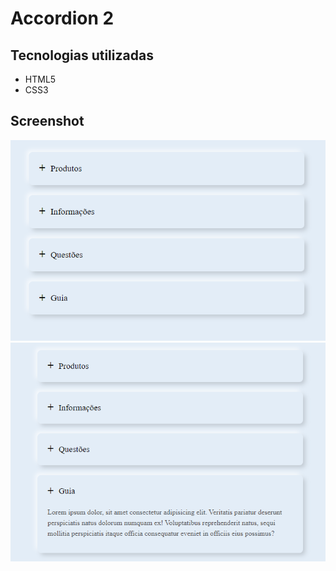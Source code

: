 # Accordion 2

## Tecnologias utilizadas

<ul>
  <li>HTML5</li>
  <li>CSS3</li>
</ul>

## Screenshot

<img src="screenshot1.png">
<img src="screenshot2.png">

